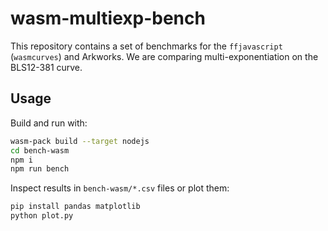 # wasm-multiexp-bench

This repository contains a set of benchmarks for the `ffjavascript` (`wasmcurves`) and Arkworks. We are comparing
multi-exponentiation on the BLS12-381 curve.

## Usage

Build and run with:

```bash
wasm-pack build --target nodejs
cd bench-wasm
npm i
npm run bench
```

Inspect results in `bench-wasm/*.csv` files or plot them:

```bash
pip install pandas matplotlib
python plot.py
```
